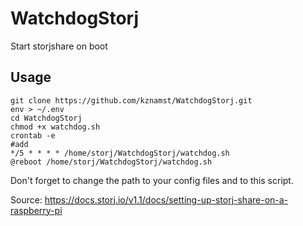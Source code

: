 # WatchdogStorj
Start storjshare on boot

## Usage
```console
git clone https://github.com/kznamst/WatchdogStorj.git
env > ~/.env
cd WatchdogStorj
chmod +x watchdog.sh
crontab -e
#add 
*/5 * * * * /home/storj/WatchdogStorj/watchdog.sh
@reboot /home/storj/WatchdogStorj/watchdog.sh
```
Don't forget to change the path to your config files and to this script.

Source: https://docs.storj.io/v1.1/docs/setting-up-storj-share-on-a-raspberry-pi
